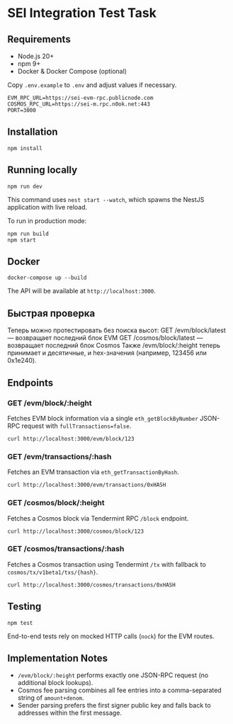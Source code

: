# SEI Integration Test Task

## Requirements
- Node.js 20+
- npm 9+
- Docker & Docker Compose (optional)

Copy `.env.example` to `.env` and adjust values if necessary.

```
EVM_RPC_URL=https://sei-evm-rpc.publicnode.com
COSMOS_RPC_URL=https://sei-m.rpc.n0ok.net:443
PORT=3000
```

## Installation
```
npm install
```

## Running locally
```
npm run dev
```
This command uses `nest start --watch`, which spawns the NestJS application with live reload.

To run in production mode:
```
npm run build
npm start
```

## Docker
```
docker-compose up --build
```
The API will be available at `http://localhost:3000`.

## Быстрая проверка
Теперь можно протестировать без поиска высот:
  GET /evm/block/latest     — возвращает последний блок EVM
  GET /cosmos/block/latest  — возвращает последний блок Cosmos
Также /evm/block/:height теперь принимает и десятичные, и hex-значения (например, 123456 или 0x1e240).

## Endpoints

### GET /evm/block/:height
Fetches EVM block information via a single `eth_getBlockByNumber` JSON-RPC request with `fullTransactions=false`.
```
curl http://localhost:3000/evm/block/123
```

### GET /evm/transactions/:hash
Fetches an EVM transaction via `eth_getTransactionByHash`.
```
curl http://localhost:3000/evm/transactions/0xHASH
```

### GET /cosmos/block/:height
Fetches a Cosmos block via Tendermint RPC `/block` endpoint.
```
curl http://localhost:3000/cosmos/block/123
```

### GET /cosmos/transactions/:hash
Fetches a Cosmos transaction using Tendermint `/tx` with fallback to `cosmos/tx/v1beta1/txs/{hash}`.
```
curl http://localhost:3000/cosmos/transactions/0xHASH
```

## Testing
```
npm test
```
End-to-end tests rely on mocked HTTP calls (`nock`) for the EVM routes.

## Implementation Notes
- `/evm/block/:height` performs exactly one JSON-RPC request (no additional block lookups).
- Cosmos fee parsing combines all fee entries into a comma-separated string of `amount+denom`.
- Sender parsing prefers the first signer public key and falls back to addresses within the first message.
